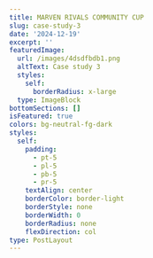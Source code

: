 ```yaml
---
title: MARVEN RIVALS COMMUNITY CUP
slug: case-study-3
date: '2024-12-19'
excerpt: ''
featuredImage:
  url: /images/4dsdfbdb1.png
  altText: Case study 3
  styles:
    self:
      borderRadius: x-large
  type: ImageBlock
bottomSections: []
isFeatured: true
colors: bg-neutral-fg-dark
styles:
  self:
    padding:
      - pt-5
      - pl-5
      - pb-5
      - pr-5
    textAlign: center
    borderColor: border-light
    borderStyle: none
    borderWidth: 0
    borderRadius: none
    flexDirection: col
type: PostLayout
---
```

>

